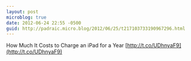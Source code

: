 ```yaml
---
layout: post
microblog: true
date: 2012-06-24 22:55 -0500
guid: http://padraic.micro.blog/2012/06/25/t217103733190967296.html
---
```

How Much It Costs to Charge an iPad for a Year [http://t.co/UDhnyaF9](http://t.co/UDhnyaF9)
